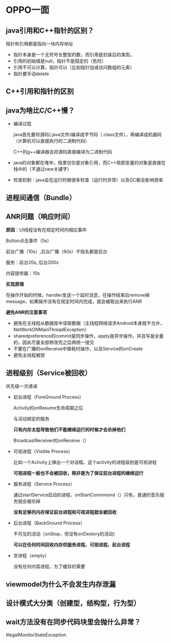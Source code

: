 # OPPO一面

## java引用和C++指针的区别？

指针和引用都是指向一块内存地址

* 指针本身是一个无符号长整型的数，而引用是封装后的类型。
* 引用的初始值是null，指针不是固定的（危险）
* 引用不可以计算，指针可以（比如指针加减访问数组的元素）
* 指针要手动delete

## C++引用和指针的区别



## java为啥比C/C++慢？

* 编译过程

  java首先要将源码(.java文件)编译成字节码（.class文件），再编译成机器码（计算机可以直接执行的二进制代码）

  C++的g++编译器会将源码直接编译为二进制代码

* java的对象都在堆中，栈里仅仅是对象引用，而C++局部变量的对象是直接在栈中的（不通过new关键字）

* 检查机制：java会在运行时做很多检查（运行时异常）以及GC都会影响效率

## 进程间通信（Bundle）

## ANR问题（响应时间）

**原因**：UI线程没有在规定时间内相应事件

Button点击事件（5s）

前台广播（10s）,后台广播（60s）不指名都是后台

服务：前台20s, 后台200s

内容提供器：10s

**实现原理**

在操作开始的时候，handler发送一个延时消息，在操作结束后remove掉message，如果操作没有在规定时间内完成，就会被取出来执行ANR

**避免ANR的注意事项**

* 避免在主线程从数据库中读取数据（主线程网络请求Android本身就不允许，NetWorkONMainThreadException）
* sharedpreference的commit是同步操作，apply是异步操作。并且写是全量的，因此尽量全部修改完之后再统一提交
* 不要在广播的onReceive中做耗时操作，以及Service的onCreate
* 避免主线程被锁

## 进程级别（Service被回收）

优先级一次递减

* 前台进程（ForeGround Process）

  Activity的onResume生命周期之后

  与活动绑定的服务

  **只有内存太低导致他们不能继续运行的时候才会杀掉他们**

  BroadcastReceiver的onReceive（） 

* 可视进程（Visible Process）

  比如一个Activity上弹出一个对话框。这个activity的进程级别是可视进程

  **可视进程一般也不会被回收，除非是为了保证前台进程的继续运行**

* 服务进程（Service Process）

  通过startService启动的进程，onStartConmmond（）只有，普通的音乐服务就会被杀掉

  **没有足够的内存保证前台进程和可视进程就会被回收**

* 后台进程（BackGround Process）

  不可见的活动（onStop，但没有onDestory的活动）
  
  **可以在任何时间回收内存供服务进程、可视进程、前台进程**
  
* 空进程（empty）

  没有任何内容进程，为了缓存的需要

## viewmodel为什么不会发生内存泄漏

## 设计模式大分类（创建型，结构型，行为型）

## wait方法没有在同步代码块里会抛什么异常？

IllegalMonitorStateException

